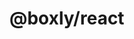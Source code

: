# @boxly/react

<!-- <a href="https://www.npmjs.com/package/@boxly/react"><img alt="NPM version" src="https://img.shields.io/npm/v/@boxly/react.svg"></a>
<a href="https://unpkg.com/@boxly/react"><img alt="Size" src="https://img.badgesize.io/https://unpkg.com/@boxly/react"></a>
<a href="https://www.npmjs.com/package/@boxly/react"><img alt="NPM downloads" src="https://img.shields.io/npm/dm/@boxly/react.svg"></a>


> 更便捷地集成@boxly/core 和 React


## 📦 安装
pnpm:

```sh
pnpm i @boxly/react
```

yarn:

```sh
yarn add @boxly/react
```

npm:

```sh
npm i @boxly/react
```

## 🛠 本地调试

```sh
# 拉取项目
git clone https://github.com/Keylenn/boites.git

# 安装依赖
pnpm i

# 启动项目
pnpm -F react dev
```
 -->
